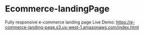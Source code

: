 # Ecommerce-landingPage
Fully responsive e-commerce landing page
Live Demo: https://e-commerce-landing-page.s3.us-west-1.amazonaws.com/index.html

